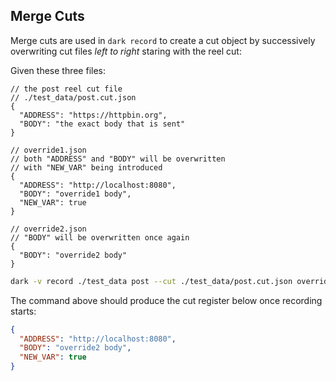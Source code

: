 ## Merge Cuts

Merge cuts are used in `dark record` to create a cut object by successively
overwriting cut files _left to right_ staring with the reel cut:

Given these three files:

```jsonc
// the post reel cut file
// ./test_data/post.cut.json
{
  "ADDRESS": "https://httpbin.org",
  "BODY": "the exact body that is sent"
}
```

```jsonc
// override1.json
// both "ADDRESS" and "BODY" will be overwritten
// with "NEW_VAR" being introduced
{
  "ADDRESS": "http://localhost:8080",
  "BODY": "override1 body",
  "NEW_VAR": true
}
```

```jsonc
// override2.json
// "BODY" will be overwritten once again
{
  "BODY": "override2 body"
}
```



```sh
dark -v record ./test_data post --cut ./test_data/post.cut.json override1.json override2.json
```

The command above should produce the cut register below once recording starts:

```json
{
  "ADDRESS": "http://localhost:8080",
  "BODY": "override2 body",
  "NEW_VAR": true
}
```
